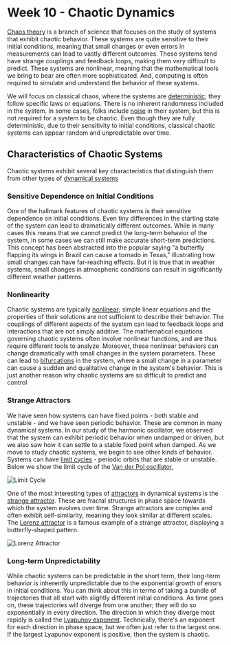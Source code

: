 # Week 10 - Chaotic Dynamics

[Chaos theory](https://en.wikipedia.org/wiki/Chaos_theory) is a branch of science that focuses on the study of systems that exhibit chaotic behavior. These systems are quite sensitive to their initial conditions, meaning that small changes or even errors in measurements can lead to vastly different outcomes. These systems tend have strange couplings and feedback loops, making them very difficult to predict. These systems are nonlinear, meaning that the mathematical tools we bring to bear are often more sophisticated. And, computing is often required to simulate and understand the behavior of these systems.

We will focus on classical chaos, where the systems are [deterministic](https://en.wikipedia.org/wiki/Deterministic_system); they follow specific laws or equations. There is no inherent randomness included in the system. In some cases, folks include [noise](https://en.wikipedia.org/wiki/Noise_(electronics)) in their system, but this is not required for a system to be chaotic. Even though they are fully deterministic, due to their sensitivity to initial conditions, classical chaotic systems can appear random and unpredictable over time. 

## Characteristics of Chaotic Systems

Chaotic systems exhibit several key characteristics that distinguish them from other types of [dynamical systems](https://en.wikipedia.org/wiki/Dynamical_system)

### Sensitive Dependence on Initial Conditions

One of the hallmark features of chaotic systems is their sensitive dependence on initial conditions. Even tiny differences in the starting state of the system can lead to dramatically different outcomes. While in many cases this means that we cannot predict the long-term behavior of the system, in some cases we can still make accurate short-term predictions. This concept has been abstracted into the popular saying "a butterfly flapping its wings in Brazil can cause a tornado in Texas," illustrating how small changes can have far-reaching effects. But it is true that in weather systems, small changes in atmospheric conditions can result in significantly different weather patterns.

### Nonlinearity

Chaotic systems are typically [nonlinear](https://en.wikipedia.org/wiki/Nonlinear_system); simple linear equations and the properties of their solutions are not sufficient to describe their behavior. The couplings of different aspects of the system can lead to feedback loops and interactions that are not simply additive. The mathematical equations governing chaotic systems often involve nonlinear functions, and are thus require different tools to analyze. Moreover, these nonlinear behaviors can change dramatically with small changes in the system parameters. These can lead to [bifurcations](https://en.wikipedia.org/wiki/Bifurcation) in the system, where a small change in a parameter can cause a sudden and qualitative change in the system's behavior. This is just another reason why chaotic systems are so difficult to predict and control

### Strange Attractors

We have seen how systems can have fixed points - both stable and unstable - and we have seen periodic behavior. These are common in many dynamical systems. In our study of the harmonic oscillator, we observed that the system can exhibit periodic behavior when undamped or driven, but we also saw how it can settle to a stable fixed point when damped. As we move to study chaotic systems, we begin to see other kinds of behavior. Systems can have [limit cycles](https://en.wikipedia.org/wiki/Limit_cycle) - periodic orbits that are stable or unstable. Below we show the limit cycle of the [Van der Pol oscillator](https://en.wikipedia.org/wiki/Van_der_Pol_oscillator), 

![Limit Cycle](images/notes/week1/640px-VanDerPolPhaseSpace.png)


One of the most interesting types of [attractors](https://en.wikipedia.org/wiki/Attractor) in dynamical systems is the [strange attractor](https://en.wikipedia.org/wiki/Strange_attractor). These are fractal structures in phase space towards which the system evolves over time. Strange attractors are complex and often exhibit self-similarity, meaning they look similar at different scales. The [Lorenz attractor](https://en.wikipedia.org/wiki/Lorenz_system) is a famous example of a strange attractor, displaying a butterfly-shaped pattern.

![Lorenz Attractor](images/notes/week1/A_Trajectory_Through_Phase_Space_in_a_Lorenz_Attractor.gif)

### Long-term Unpredictability

While chaotic systems can be predictable in the short term, their long-term behavior is inherently unpredictable due to the exponential growth of errors in initial conditions. You can think about this in terms of taking a bundle of trajectories that all start with slightly different initial conditions. As time goes on, these trajectories will diverge from one another; they will do so exponentially in every direction. The direction in which they diverge most rapidly is called the [Lyapunov exponent](https://en.wikipedia.org/wiki/Lyapunov_exponent). Technically, there's an exponent for each direction in phase space, but we often just refer to the largest one. If the largest Lyapunov exponent is positive, then the system is chaotic. 



